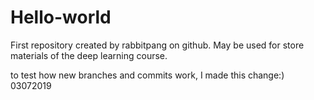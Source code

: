 # Hello-world
First repository created by rabbitpang on github. May be used for store materials of the deep learning course.

to test how new branches and commits work, I made this change:) 03072019
